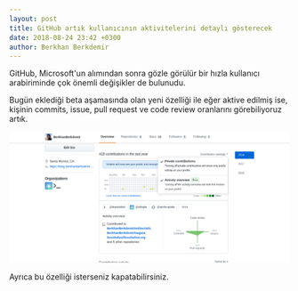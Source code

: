 ```yaml
---
layout: post
title: GitHub artık kullanıcının aktivitelerini detaylı gösterecek
date: 2018-08-24 23:42 +0300
author: Berkhan Berkdemir
---
```


GitHub, Microsoft'un alımından sonra gözle görülür bir hızla kullanıcı arabiriminde çok önemli değişikler de bulunudu.

Bugün eklediği beta aşamasında olan yeni özelliği ile eğer aktive edilmiş ise, kişinin commits, issue, pull request ve code review oranlarını görebiliyoruz artık.

![GitHub'ın katkıda bulunma haritasının yeni yüzü](/image/2018/08/1-github-activity-overview-beta-screenshot.png)

Ayrıca bu özelliği isterseniz kapatabilirsiniz.
